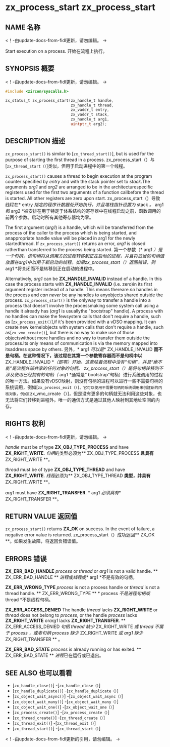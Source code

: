  
# zx_process_start  zx_process_start 

 
## NAME  名称 

<!-- Updated by update-docs-from-fidl, do not edit. -->  <！-由update-docs-from-fidl更新，请勿编辑。 ->

Start execution on a process.  开始在流程上执行。

 
## SYNOPSIS  概要 

<!-- Updated by update-docs-from-fidl, do not edit. -->  <！-由update-docs-from-fidl更新，请勿编辑。 ->

```c
#include <zircon/syscalls.h>

zx_status_t zx_process_start(zx_handle_t handle,
                             zx_handle_t thread,
                             zx_vaddr_t entry,
                             zx_vaddr_t stack,
                             zx_handle_t arg1,
                             uintptr_t arg2);
```
 

 
## DESCRIPTION  描述 

`zx_process_start()` is similar to [`zx_thread_start()`], but is used for the purpose of starting the first thread in a process. zx_process_start（）与[`zx_thread_start（）`]类似，但用于启动进程中的第一个线程。

`zx_process_start()` causes a thread to begin execution at the program counter specified by *entry* and with the stack pointer set to *stack*.The arguments *arg1* and *arg2* are arranged to be in the architecturespecific registers used for the first two arguments of a function callbefore the thread is started.  All other registers are zero upon start. zx_process_start（）导致线程在* entry *指定的程序计数器处开始执行，并且堆栈指针设置为* stack *。* arg1 *和* arg2 *被安排在用于特定于体系结构的寄存器中在线程启动之前，函数调用的前两个参数。启动时所有其他寄存器均为零。

The first argument (*arg1*) is a handle, which will be transferred from the process of the caller to the process which is being started, and anappropriate handle value will be placed in arg1 for the newly startedthread. If `zx_process_start()` returns an error, *arg1* is closed ratherthan transferred to the process being started. 第一个参数（* arg1 *）是一个句柄，该句柄将从调用方的进程转移到正在启动的进程，并且将适当的句柄值放置在arg1中以用于新启动的线程。如果zx_process_start（）返回错误，则* arg1 *将关闭而不是转移到正在启动的进程中。

Alternatively, *arg1* can be **ZX_HANDLE_INVALID** instead of a handle. In this case the process starts with **ZX_HANDLE_INVALID** (i.e. zero)in its first argument register instead of a handle.  This means thereare *no* handles in the process and *can never* be any handles to anyobjects shared outside the process.  `zx_process_start()` is the onlyway to transfer a handle into a process that doesn't involve the processmaking some system call using a handle it already has (*arg1* is usuallythe "bootstrap" handle).  A process with no handles can make the fewsystem calls that don't require a handle, such as [`zx_process_exit()`],if it's been provided with a vDSO mapping.  It can create new kernelobjects with system calls that don't require a handle, such as[`zx_vmo_create()`], but there is no way to make use of those objectswithout more handles and no way to transfer them outside the process.Its only means of communication is via the memory mapped into itsaddress space by others. 另外，* arg1 *可以是** ZX_HANDLE_INVALID **而不是句柄。在这种情况下，该过程在其第一个参数寄存器而不是句柄中以** ZX_HANDLE_INVALID **（即零）开始。这意味着流程中没有“句柄”，并且“绝不能”是流程外部共享的任何对象的句柄。 zx_process_start（）是将句柄转移到不涉及使用已经拥有的句柄（* arg1 *通常是“ bootstrap”句柄）进行系统调用的过程的唯一方法。如果没有vDSO映射，则没有句柄的进程可以进行一些不需要句柄的系统调用，例如[`zx_process_exit（）]。它可以使用不需要句柄的系统调用来创建新的内核对象，例如[`zx_vmo_create（）]，但是没有更多的句柄就无法利用这些对象，也无法将它们转移到进程外。唯一的通信方式是通过其他人映射到其地址空间的内存。

 
## RIGHTS  权利 

<!-- Updated by update-docs-from-fidl, do not edit. -->  <！-由update-docs-from-fidl更新，请勿编辑。 ->

*handle* must be of type **ZX_OBJ_TYPE_PROCESS** and have **ZX_RIGHT_WRITE**.  *句柄*的类型必须为** ZX_OBJ_TYPE_PROCESS **且具有** ZX_RIGHT_WRITE **。

*thread* must be of type **ZX_OBJ_TYPE_THREAD** and have **ZX_RIGHT_WRITE**.  *线程*必须为** ZX_OBJ_TYPE_THREAD **类型，并具有** ZX_RIGHT_WRITE **。

*arg1* must have **ZX_RIGHT_TRANSFER**.  * arg1 *必须具有** ZX_RIGHT_TRANSFER **。

 
## RETURN VALUE  返回值 

`zx_process_start()` returns **ZX_OK** on success. In the event of failure, a negative error value is returned. zx_process_start（）成功返回** ZX_OK **。如果发生故障，将返回负错误值。

 
## ERRORS  错误 

**ZX_ERR_BAD_HANDLE**  *process* or *thread* or *arg1* is not a valid handle.  ** ZX_ERR_BAD_HANDLE ** *进程*或*线程*或* arg1 *不是有效的句柄。

**ZX_ERR_WRONG_TYPE**  *process* is not a process handle or *thread* is not a thread handle. ** ZX_ERR_WRONG_TYPE ** * process *不是进程句柄或* thread *不是线程句柄。

**ZX_ERR_ACCESS_DENIED**  The handle *thread* lacks **ZX_RIGHT_WRITE** or *thread* does not belong to *process*, or the handle *process* lacks **ZX_RIGHT_WRITE** or*arg1* lacks **ZX_RIGHT_TRANSFER**. ** ZX_ERR_ACCESS_DENIED **句柄* thread *缺少** ZX_RIGHT_WRITE **或* thread *不属于* process *，或者句柄* process *缺少** ZX_RIGHT_WRITE **或* arg1 *缺少** ZX_RIGHT_TRANSFER ** 。

**ZX_ERR_BAD_STATE**  *process* is already running or has exited.  ** ZX_ERR_BAD_STATE ** *进程*已在运行或已退出。

 
## SEE ALSO  也可以看看 

 
 - [`zx_handle_close()`]  -[`zx_handle_close（）`]
 - [`zx_handle_duplicate()`]  -[`zx_handle_duplicate（）`]
 - [`zx_object_wait_async()`]  -[`zx_object_wait_async（）`]
 - [`zx_object_wait_many()`]  -[`zx_object_wait_many（）`]
 - [`zx_object_wait_one()`]  -[`zx_object_wait_one（）`]
 - [`zx_process_create()`]  -[`zx_process_create（）`]
 - [`zx_thread_create()`]  -[`zx_thread_create（）`]
 - [`zx_thread_exit()`]  -[`zx_thread_exit（）`]
 - [`zx_thread_start()`]  -[`zx_thread_start（）`]

<!-- References updated by update-docs-from-fidl, do not edit. -->  <！-由update-docs-from-fidl更新的引用，请勿编辑。 ->

